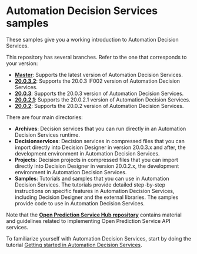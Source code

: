 # Automation Decision Services samples

These samples give you a working introduction to Automation Decision Services.

This repository has several branches. Refer to the one that corresponds to your version:
   - [**Master**](https://github.com/icp4a/automation-decision-services-samples/tree/master): Supports the latest version of Automation Decision Services.
   - [**20.0.3.2**](https://github.com/icp4a/automation-decision-services-samples/tree/20.0.3.2): Supports the 20.0.3 IF002 version of Automation Decision Services.
   - [**20.0.3**](https://github.com/icp4a/automation-decision-services-samples/tree/20.0.3): Supports the 20.0.3 version of Automation Decision Services.
   - [**20.0.2.1**](https://github.com/icp4a/automation-decision-services-samples/tree/20.0.2.1): Supports the 20.0.2.1 version of Automation Decision Services.
   - [**20.0.2**](https://github.com/icp4a/automation-decision-services-samples/tree/20.0.2): Supports the 20.0.2 version of Automation Decision Services.

There are four main directories:

  - **Archives**: Decision services that you can run directly in an Automation Decision Services runtime.
  - **Decisionservices**: Decision services in compressed files that you can import directly into Decision Designer in version 20.0.3.x and after, the development environment in Automation Decision Services.
  - **Projects**: Decision projects in compressed files that you can import directly into Decision Designer in version 20.0.2.x, the development environment in Automation Decision Services.
  - **Samples**: Tutorials and samples that you can use in Automation Decision Services. The tutorials provide
 detailed step-by-step instructions on specific features in Automation Decision Services, including Decision Designer and the external libraries. The samples provide code to use in Automation Decision Services.

Note that the [**Open Prediction Service Hub repository**](https://github.com/IBM/open-prediction-service-hub) contains material and guidelines related to implementing Open Prediction Service API services.
                                                                                                               
To familiarize yourself with Automation Decision Services, start by doing the tutorial [Getting started in Automation Decision Services](https://www.ibm.com/support/knowledgecenter/SSYHZ8_20.0.x/com.ibm.dba.aid/gs_ddesigner_topics/dba_ddesigner_intro.html).

